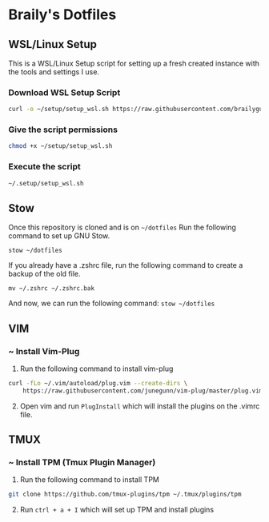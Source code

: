 # Braily's Dotfiles

## WSL/Linux Setup

This is a WSL/Linux Setup script for setting up a fresh created instance with the tools and settings I use.

### Download WSL Setup Script
```bash
curl -o ~/setup/setup_wsl.sh https://raw.githubusercontent.com/brailyguzman/dotfiles/main/scripts/setup_wsl.sh
```

### Give the script permissions

```bash
chmod +x ~/setup/setup_wsl.sh
```

### Execute the script
```bash
~/.setup/setup_wsl.sh
```

## Stow
Once this repository is cloned and is on `~/dotfiles`
Run the following command to set up GNU Stow.

`stow ~/dotfiles`

If you already have a .zshrc file, run the following command to create a backup of the old file.
```
mv ~/.zshrc ~/.zshrc.bak
```
And now, we can run the following command:
`stow ~/dotfiles`

## VIM

### ~ Install Vim-Plug

1. Run the following command to install vim-plug
```bash
curl -fLo ~/.vim/autoload/plug.vim --create-dirs \
    https://raw.githubusercontent.com/junegunn/vim-plug/master/plug.vim
```
2. Open vim and run `PlugInstall` which will install the plugins on the .vimrc file.

## TMUX

### ~ Install TPM (Tmux Plugin Manager)

1. Run the following command to install TPM
```bash
git clone https://github.com/tmux-plugins/tpm ~/.tmux/plugins/tpm
```

2. Run `ctrl + a + I` which will set up TPM and install plugins
